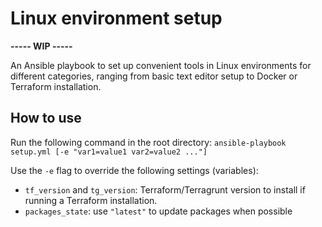 # Linux environment setup

**----- WIP -----**

An Ansible playbook to set up convenient tools in Linux environments for 
different categories, ranging from basic text editor setup to Docker or 
Terraform installation.

## How to use

Run the following command in the root directory:
`ansible-playbook setup.yml [-e "var1=value1 var2=value2 ..."]`

Use the `-e` flag to override the following settings (variables):
 - `tf_version` and `tg_version`: Terraform/Terragrunt version to install if 
running a Terraform installation.
 - `packages_state`: use `"latest"` to update packages when possible